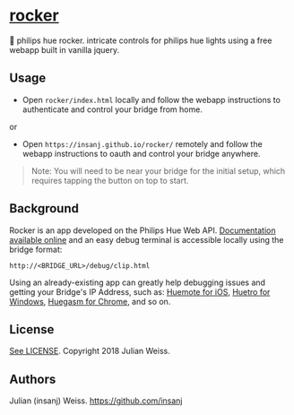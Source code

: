 # [rocker](https://insanj.github.io/rocker/)

🔘 philips hue rocker. intricate controls for philips hue lights using a free webapp built in vanilla jquery.

## Usage

- Open `rocker/index.html` locally and follow the webapp instructions to authenticate and control your bridge from home.

or

- Open `https://insanj.github.io/rocker/` remotely and follow the webapp instructions to oauth and control your bridge anywhere.

> Note: You will need to be near your bridge for the initial setup, which requires tapping the button on top to start.

## Background

Rocker is an app developed on the Philips Hue Web API. [Documentation available online](https://developers.meethue.com/documentation/getting-started) and an easy debug terminal is accessible locally using the bridge format:

```
http://<BRIDGE_URL>/debug/clip.html
```

Using an already-existing app can greatly help debugging issues and getting your Bridge's IP Address, such as: [Huemote for iOS](http://huemoteapp.com/), [Huetro for Windows](https://www.microsoft.com/en-us/p/huetro-for-hue/9wzdncrfjj3t), [Huegasm for Chrome](https://chrome.google.com/webstore/detail/huegasm-for-philips-hue-l/mbjanbdhcpohhfecjgbdpcfhnnbofooj), and so on.

## License

[See LICENSE](LICENSE). Copyright 2018 Julian Weiss.

## Authors

Julian (insanj) Weiss. https://github.com/insanj
